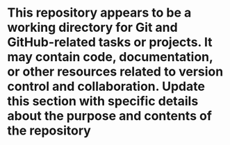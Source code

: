 # This repository appears to be a working directory for Git and GitHub-related tasks or projects. It may contain code, documentation, or other resources related to version control and collaboration. Update this section with specific details about the purpose and contents of the repository
